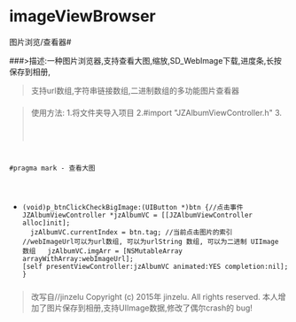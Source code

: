# imageViewBrowser
图片浏览/查看器#

###>描述:一种图片浏览器,支持查看大图,缩放,SD_WebImage下载,进度条,长按保存到相册,
>支持url数组,字符串链接数组,二进制数组的多功能图片查看器

####
>使用方法:
>1.将文件夹导入项目
>2.#import "JZAlbumViewController.h"
>3.
><pre><code>
#pragma mark - 查看大图
- (void)p_btnClickCheckBigImage:(UIButton *)btn {//点击事件
    JZAlbumViewController *jzAlbumVC = [[JZAlbumViewController alloc]init];
    jzAlbumVC.currentIndex = btn.tag; //当前点击图片的索引
    //webImageUrl可以为url数组, 可以为urlString 数组, 可以为二进制 UIImage 数组
    jzAlbumVC.imgArr = [NSMutableArray arrayWithArray:webImageUrl];
    [self presentViewController:jzAlbumVC animated:YES completion:nil];
}
</code></pre>


>
>
>
###
>改写自//jinzelu  Copyright (c) 2015年 jinzelu. All rights reserved.
>本人增加了图片保存到相册,支持UIImage数据,修改了偶尔crash的 bug!

